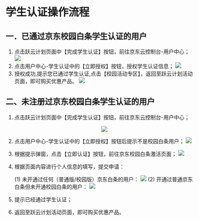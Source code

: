 # 学生认证操作流程
## 一．已通过京东校园白条学生认证的用户

 1. 点击跃云计划页面中【完成学生认证】按钮，前往京东云控制台-用户中心；
![](../../../image/User/Real%20name%20verification/Student%20account%20verification/%E5%AE%8C%E6%88%90%E5%AD%A6%E7%94%9F%E8%AE%A4%E8%AF%81.jpg)
 2. 点击用户中心-学生认证中的【立即授权】按钮，授权学生认证信息；
![](../../../image/User/Real%20name%20verification/Student%20account%20verification/%E5%AD%A6%E7%94%9F%E8%AE%A4%E8%AF%81-%E7%AB%8B%E5%8D%B3%E6%8E%88%E6%9D%83.jpg)
 3. 授权成功,提示您已通过学生认证,点击【校园活动专区】，返回至跃云计划活动页面，即可购买优惠产品。
![](../../../image/User/Real%20name%20verification/Student%20account%20verification/%E6%A0%A1%E5%9B%AD%E6%B4%BB%E5%8A%A8%E4%B8%93%E5%8C%BA.jpg)

## 二、未注册过京东校园白条学生认证的用户

 1. 点击跃云计划页面中【完成学生认证】按钮，前往京东云控制台-用户中心；
    <div align=center><img src=https://github.com/jdcloudcom/cn/blob/edit/image/User/Real%20name%20verification/Student%20account%20verification/%E6%9C%AA%E6%B3%A8%E5%86%8C%E8%BF%87%E4%BA%AC%E4%B8%9C%E6%A0%A1%E5%9B%AD%E7%99%BD%E6%9D%A1%E5%AD%A6%E7%94%9F%E8%AE%A4%E8%AF%81%E7%9A%84%E7%94%A8%E6%88%B7-%E5%AE%8C%E6%88%90%E5%AD%A6%E7%94%9F%E8%AE%A4%E8%AF%81.jpg/></div>
 2. 点击用户中心-学生认证中的【立即授权】按钮后提示不是校园白条用户；
![](../../../image/User/Real%20name%20verification/Student%20account%20verification/%E6%9C%AA%E6%B3%A8%E5%86%8C%E8%BF%87%E4%BA%AC%E4%B8%9C%E6%A0%A1%E5%9B%AD%E7%99%BD%E6%9D%A1%E5%AD%A6%E7%94%9F%E8%AE%A4%E8%AF%81%E7%9A%84%E7%94%A8%E6%88%B7-%E7%AB%8B%E5%8D%B3%E6%8E%88%E6%9D%83.jpg)
 3. 根据提示弹窗，点击【立即认证】按钮，前往京东校园白条激活页面；
![](../../../image/User/Real%20name%20verification/Student%20account%20verification/%E6%9C%AA%E6%B3%A8%E5%86%8C%E8%BF%87%E4%BA%AC%E4%B8%9C%E6%A0%A1%E5%9B%AD%E7%99%BD%E6%9D%A1%E5%AD%A6%E7%94%9F%E8%AE%A4%E8%AF%81%E7%9A%84%E7%94%A8%E6%88%B7-%E7%AB%8B%E5%8D%B3%E8%AE%A4%E8%AF%81.jpg)
 
 4. 根据页面内容进行个人信息的填写，提交申请：
    
    (1) 未开通过任何（普通版/校园版）京东白条的用户： 
![](../../../image/User/Real%20name%20verification/Student%20account%20verification/%E6%8F%90%E4%BA%A4%E7%94%B3%E8%AF%B71.jpg)
    (2) 开通过普通京东白条但未开通校园白条的用户：
![](../../../edit/image/User/Real%20name%20verification/Student%20account%20verification/%E6%8F%90%E4%BA%A4%E7%94%B3%E8%AF%B72.jpg)
        
 5. 提示已经通过学生认证；
 6. 返回至跃云计划活动页面，即可购买优惠产品。
